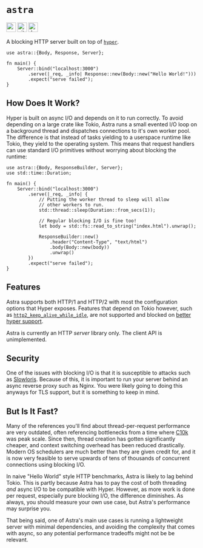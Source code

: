 # `astra`

[<img alt="crates.io" src="https://img.shields.io/crates/v/astra?style=for-the-badge" height="25">](https://crates.io/crates/astra)
[<img alt="github" src="https://img.shields.io/badge/github-astra-blue?style=for-the-badge" height="25">](https://github.com/ibraheemdev/astra)
[<img alt="docs.rs" src="https://img.shields.io/docsrs/astra?style=for-the-badge" height="25">](https://docs.rs/astra)

A blocking HTTP server built on top of [`hyper`](https://github.com/hyperium/hyper).

```rust,no_run
use astra::{Body, Response, Server};

fn main() {
    Server::bind("localhost:3000")
        .serve(|_req, _info| Response::new(Body::new("Hello World!")))
        .expect("serve failed");
}
```

## How Does It Work?

Hyper is built on async I/O and depends on it to run correctly. To avoid depending on a large crate like Tokio, Astra runs a small evented I/O loop on a background thread and dispatches connections to it's own worker pool. The difference is that instead of tasks yielding to a userspace runtime like Tokio, they yield to the operating system. This means that request handlers can use standard I/O primitives without worrying about blocking the runtime:

```rust,no_run
use astra::{Body, ResponseBuilder, Server};
use std::time::Duration;

fn main() {
    Server::bind("localhost:3000")
        .serve(|_req, _info| {
            // Putting the worker thread to sleep will allow
            // other workers to run.
            std::thread::sleep(Duration::from_secs(1));

            // Regular blocking I/O is fine too!
            let body = std::fs::read_to_string("index.html").unwrap();

            ResponseBuilder::new()
                .header("Content-Type", "text/html")
                .body(Body::new(body))
                .unwrap()
        })
        .expect("serve failed");
}
```

## Features

Astra supports both HTTP/1 and HTTP/2 with most the configuration options that Hyper exposes. Features that depend on Tokio however, such as [`http2_keep_alive_while_idle`](https://docs.rs/hyper/latest/hyper/client/struct.Builder.html#method.http2_keep_alive_while_idle), are not supported and blocked on [better hyper support](https://github.com/hyperium/hyper/issues/2846).

Astra is currently an HTTP *server* library only. The client API is unimplemented.

## Security

One of the issues with blocking I/O is that it is susceptible to attacks such as [Slowloris](https://www.cloudflare.com/learning/ddos/ddos-attack-tools/slowloris/). Because of this, it is important to run your server behind an async reverse proxy such as Nginx. You were likely going to doing this anyways for TLS support, but it is something to keep in mind.

## But Is It Fast?

Many of the references you'll find about thread-per-request performance are very outdated, often referencing bottlenecks from a time where [C10k](http://www.kegel.com/c10k.html) was peak scale. Since then, thread creation has gotten significantly cheaper, and context switching overhead has been reduced drastically. Modern OS schedulers are much better than they are given credit for, and it is now very feasible to serve upwards of tens of thousands of concurrent connections using blocking I/O.

In naive "Hello World" style HTTP benchmarks, Astra is likely to lag behind Tokio. This is partly because Astra has to pay the cost of both threading *and* async I/O to be compatible with Hyper. However, as more work is done per request, especially pure blocking I/O, the difference diminishes. As always, you should measure your own use case, but Astra's performance may surprise you.

That being said, one of Astra's main use cases is running a lightweight server with minimal dependencies, and avoiding the complexity that comes with async, so any potential performance tradeoffs might not be be relevant.
